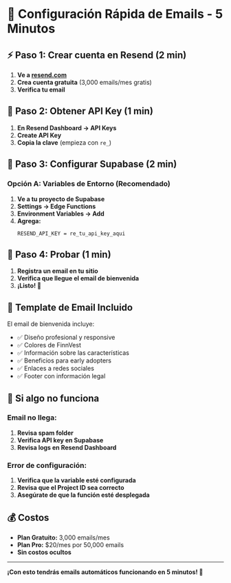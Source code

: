 # 🚀 Configuración Rápida de Emails - 5 Minutos

## ⚡ Paso 1: Crear cuenta en Resend (2 min)

1. **Ve a [resend.com](https://resend.com)**
2. **Crea cuenta gratuita** (3,000 emails/mes gratis)
3. **Verifica tu email**

## 🔑 Paso 2: Obtener API Key (1 min)

1. **En Resend Dashboard → API Keys**
2. **Create API Key**
3. **Copia la clave** (empieza con `re_`)

## 🔧 Paso 3: Configurar Supabase (2 min)

### Opción A: Variables de Entorno (Recomendado)

1. **Ve a tu proyecto de Supabase**
2. **Settings → Edge Functions**
3. **Environment Variables → Add**
4. **Agrega:**
   ```
   RESEND_API_KEY = re_tu_api_key_aqui
   ```

## 🎯 Paso 4: Probar (1 min)

1. **Registra un email en tu sitio**
2. **Verifica que llegue el email de bienvenida**
3. **¡Listo! 🎉**

## 📧 Template de Email Incluido

El email de bienvenida incluye:
- ✅ Diseño profesional y responsive
- ✅ Colores de FinnVest
- ✅ Información sobre las características
- ✅ Beneficios para early adopters
- ✅ Enlaces a redes sociales
- ✅ Footer con información legal

## 🚨 Si algo no funciona

### Email no llega:
1. **Revisa spam folder**
2. **Verifica API key en Supabase**
3. **Revisa logs en Resend Dashboard**

### Error de configuración:
1. **Verifica que la variable esté configurada**
2. **Revisa que el Project ID sea correcto**
3. **Asegúrate de que la función esté desplegada**

## 💰 Costos

- **Plan Gratuito:** 3,000 emails/mes
- **Plan Pro:** $20/mes por 50,000 emails
- **Sin costos ocultos**

---

**¡Con esto tendrás emails automáticos funcionando en 5 minutos! 🚀** 